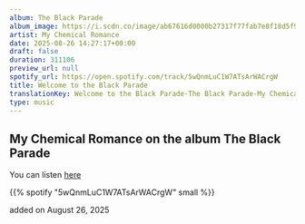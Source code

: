 ```yaml
---
album: The Black Parade
album_image: https://i.scdn.co/image/ab67616d0000b27317f77fab7e8f18d5f9fee4a1
artist: My Chemical Romance
date: 2025-08-26 14:27:17+00:00
draft: false
duration: 311106
preview_url: null
spotify_url: https://open.spotify.com/track/5wQnmLuC1W7ATsArWACrgW
title: Welcome to the Black Parade
translationKey: Welcome to the Black Parade-The Black Parade-My Chemical Romance
type: music
---
```



## My Chemical Romance on the album The Black Parade

You can listen [here](https://open.spotify.com/track/5wQnmLuC1W7ATsArWACrgW)

{{% spotify "5wQnmLuC1W7ATsArWACrgW" small %}}

added on August 26, 2025